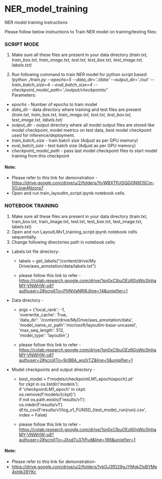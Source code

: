 # NER_model_training
NER model training instructions

Please follow below instructions to Train NER model on training/testing files:

### SCRIPT MODE
	
1. Make sure all these files are present in your data directory _(train.txt, train_box.txt, train_image.txt, test.txt, test_box.txt, test_image.txt, labels.txt)_ <br>

2. Run following command to train NER model for python script based: <br>
_!python ./train.py --epochs=5 --data_dir='./data' --output_dir='./out' --train_batch_size=4 --eval_batch_size=4 --checkpoint_model_path='./output/checkpoints/'_ <br>
Parameters: <br>
* _epochs_ - Number of epochs to train model <br>
* _data_dir_ - data directory where training and test files are present _(train.txt, train_box.txt, train_image.txt, test.txt, test_box.txt, test_image.txt, labels.txt)_ <br>
* _output_dir_ - output directory where all model output files are stored like model checkpoint, model metrics on test data, best model checkpoint used for inference/deployment. <br>
* _train_batch_size_ - train batch size (Adjust as per GPU memory) <br>
* _eval_batch_size_ - test batch size (Adjust as per GPU memory) <br>
* _checkpoint_model_path_ - pass last model checkpoint files to start model training from this checkpoint <br>

#### Note: <br>
 * Please refer to this link for demonstration - https://drive.google.com/drive/u/2/folders/1tyWBXTPJjSQGGN9O5Cm-5OJow4Nzorp7 <br>
 * Open and run train_layoutlm_script.ipynb notebook cells. <br>



### NOTEBOOK TRAINING

1. Make sure all these files are present in your data directory (train.txt, train_box.txt, train_image.txt, test.txt, test_box.txt, test_image.txt, labels.txt)<br>
2. Open and run LayoutLMv1_training_script.ipynb notebook cells sequentially. <br>
3. Change following directories path in notebook cells:<br>
* Labels.txt file directory- <br>
  * labels = get_labels("/content/drive/My Drive/aws_annotation/data/labels.txt") <br>
  
  * please follow this link to refer - https://colab.research.google.com/drive/1sn0xCIbuOEz6GgWo3lnhaMY-VNWHW-o8?authuser=2#scrollTo=PIjINVaNRl8Jline=14&uniqifier=1 <br>
  
* Data directory - <br>
  * args = {'local_rank': -1, <br>
  'overwrite_cache': True, <br>
  'data_dir': '/content/drive/MyDrive/aws_annotation/data', <br>
  'model_name_or_path':'microsoft/layoutlm-base-uncased', <br>
  'max_seq_length': 512, <br>
  'model_type': 'layoutlm',} <br>
  
  * please follow this link to refer - https://colab.research.google.com/drive/1sn0xCIbuOEz6GgWo3lnhaMY-VNWHW-o8?authuser=2#scrollTo=9cBBA_ws0rTZ&line=5&uniqifier=1 <br>

* Model checkpoints and output directory - <br>
    * best_model = f'models/checkpointLM1_epoch{epoch}.pt' <br>
    for ckpt in os.listdir('models'): <br>
    if 'checkpointLM1_epoch' in ckpt: <br>
    	os.remove(f'models/{ckpt}') <br>
    if not os.path.exists(f'results/v1'): <br>
        os.mkdir(f'results/v1') <br>
        df.to_csv(f'results/v1/log_v1_FUNSD_{test_mode}_run{run}.csv', index = False) <br>
    
    * please follow this link to refer - https://colab.research.google.com/drive/1sn0xCIbuOEz6GgWo3lnhaMY-VNWHW-o8?authuser=2#scrollTo=JXsd7u37jPud&line=166&uniqifier=1  <br>
    
#### Note:  <br>
  * Please refer to this link for demonstration- <br>
  * https://drive.google.com/drive/u/2/folders/1ykGJ3fD29gJYMgkZIsBYMp4shtk28YKc <br>
